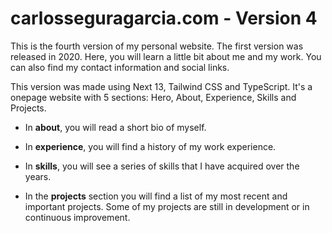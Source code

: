 # carlosseguragarcia.com - Version 4


This is the fourth version of my personal website. The first version was released in 2020. Here, you will learn a little bit about me and my work. You can also find my contact information and social links. 

This version was made using Next 13, Tailwind CSS and TypeScript. It's a onepage website with 5 sections: Hero, About, Experience, Skills and Projects.

* In **about**, you will read a short bio of myself.

* In **experience**, you will find a history of my work experience.

* In **skills**, you will see a series of skills that I have acquired over the years.

* In the **projects** section you will find a list of my most recent and important projects. Some of my projects are still in development or in continuous improvement. 